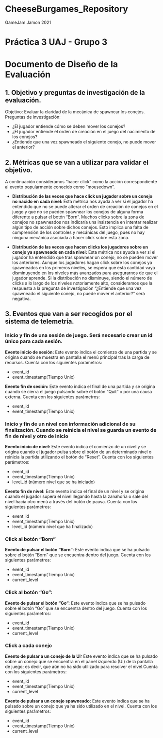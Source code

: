 # CheeseBurgames_Repository
GameJam Jamon 2021
# Práctica 3 UAJ - Grupo 3 
# Documento de Diseño de la Evaluación
## 1. Objetivo y preguntas de investigación de la evaluación.

Objetivo:
Evaluar la claridad de la mecánica de spawnear los conejos.
Preguntas de investigación:
- ¿El jugador entiende cómo se deben mover los conejos?
- ¿El jugador entiende el orden de creación en el juego del nacimiento de los conejos?
- ¿Entiende que una vez spawneado el siguiente conejo, no puede mover el anterior?

## 2. Métricas que se van a utilizar para validar el objetivo.
A continuación consideramos “hacer click” como la acción correspondiente al evento popularmente conocido como “mousedown”.

- **Distribución de las veces que hace click un jugador sobre un conejo no nacido en cada nivel:** Esta métrica nos ayuda a ver si el jugador ha entendido que no se puede alterar el orden de creación de conejos en el juego y que no se pueden spawnear los conejos de alguna forma diferente a pulsar el botón “Born”. Muchos clicks sobre la zona de conejos no spawneados nos indicaría una insistencia en intentar realizar algún tipo de acción sobre dichos conejos. Esto implica una falta de comprensión de los controles y mecánicas del juego, pues no hay ninguna mecánica asociada a hacer click sobre esta zona.
  
- **Distribución de las veces que hacen clicks los jugadores sobre un conejo ya spawneado en cada nivel:** Esta métrica nos ayuda a ver si el jugador ha entendido que tras spawnear un conejo, no se pueden mover los anteriores. Aunque los jugadores hagan click sobre los conejos ya spawneados en los primeros niveles, se espera que esta cantidad vaya disminuyendo en los niveles más avanzados para asegurarnos de que el jugador aprende. Si la distribución no disminuye, siendo el número de clicks a lo largo de los niveles notoriamente alto, consideramos que la respuesta a la pregunta de investigación “¿Entiende que una vez spawneado el siguiente conejo, no puede mover el anterior?” será negativa.


## 3. Eventos que van a ser recogidos por el sistema de telemetría. 

### Inicio y fin de una sesión de juego. Será necesario crear un id único para cada sesión. 
**Evento inicio de sesión:** Este evento indica el comienzo de una partida y se origina cuando se muestra en pantalla el menú principal tras la carga de recursos. Cuenta con los siguientes parámetros:
- event_id
- event_timestamp(Tiempo Unix)
  
**Evento fin de sesión:**  Este evento indica el final de una partida y se origina cuando se cierra el juego pulsando sobre el botón “Quit” o por una causa externa. Cuenta con los siguientes parámetros:
- event_id
- event_timestamp(Tiempo Unix)

### Inicio y fin de un nivel con información adicional de su finalización. Cuando se reinicia el nivel se guarda un evento de fin de nivel y otro de inicio
**Evento inicio de nivel:** Este evento indica el comienzo de un nivel y se origina cuando el jugador pulsa sobre el botón de un determinado nivel o reinicia la partida utilizando el botón de “Reset”. Cuenta con los siguientes parámetros:
- event_id
- event_timestamp(Tiempo Unix)
- level_id (número nivel que se ha iniciado)
  
**Evento fin de nivel:** Este evento indica el final de un nivel y se origina cuando el jugador supera el nivel llegando hasta la zanahoria o sale del nivel hacia otro menú a través del botón de pausa. Cuenta con los siguientes parámetros: 
- event_id
- event_timestamp(Tiempo Unix)
- level_id (número nivel que ha finalizado)

### Click al botón “Born”
**Evento de pulsar el botón “Born”:** Este evento indica que se ha pulsado sobre el botón “Born” que se encuentra dentro del juego. Cuenta con los siguientes parámetros: 
- event_id
- event_timestamp(Tiempo Unix)
- current_level
  
### Click al botón “Go”:
**Evento de pulsar el botón “Go”:** Este evento indica que se ha pulsado sobre el botón “Go” que se encuentra dentro del juego. Cuenta con los siguientes parámetros: 
- event_id
- event_timestamp(Tiempo Unix)
- current_level
  
### Click a cada conejo
**Evento de pulsar a un conejo de la UI:** Este evento indica que se ha pulsado sobre un conejo que se encuentra en el panel izquierdo (UI) de la pantalla de juego; es decir, que aún no ha sido utilizado para resolver el nivel.Cuenta con los siguientes parámetros:
- event_id
- event_timestamp(Tiempo Unix)
- current_level
  
**Evento de pulsar a un conejo spawneado:** Este evento indica que se ha pulsado sobre un conejo que ya ha sido utilizado en el nivel. Cuenta con los siguientes parámetros:
- event_id
- event_timestamp(Tiempo Unix)
- current_level



